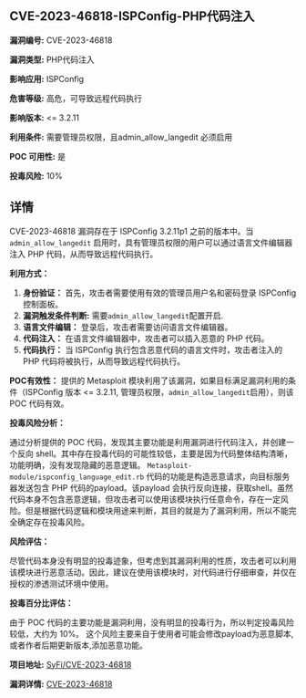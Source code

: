 ## CVE-2023-46818-ISPConfig-PHP代码注入

**漏洞编号:** CVE-2023-46818

**漏洞类型:** PHP代码注入

**影响应用:** ISPConfig

**危害等级:** 高危，可导致远程代码执行

**影响版本:** <= 3.2.11

**利用条件:** 需要管理员权限，且admin_allow_langedit 必须启用

**POC 可用性:** 是

**投毒风险:** 10%

## 详情

CVE-2023-46818 漏洞存在于 ISPConfig 3.2.11p1 之前的版本中。当 `admin_allow_langedit` 启用时，具有管理员权限的用户可以通过语言文件编辑器注入 PHP 代码，从而导致远程代码执行。

**利用方式：**

1.  **身份验证：** 首先，攻击者需要使用有效的管理员用户名和密码登录 ISPConfig 控制面板。
2.  **漏洞触发条件判断:** 需要`admin_allow_langedit`配置开启.
3.  **语言文件编辑：** 登录后，攻击者需要访问语言文件编辑器。
4.  **代码注入：** 在语言文件编辑器中，攻击者可以插入恶意的 PHP 代码。
5.  **代码执行：** 当 ISPConfig 执行包含恶意代码的语言文件时，攻击者注入的 PHP 代码将被执行，从而导致远程代码执行。

**POC有效性：**
提供的 Metasploit 模块利用了该漏洞，如果目标满足漏洞利用的条件（ISPConfig 版本 <= 3.2.11, 管理员权限，`admin_allow_langedit`启用），则该 POC 代码有效。

**投毒风险分析：**

通过分析提供的 POC 代码，发现其主要功能是利用漏洞进行代码注入，并创建一个反向 shell。其中存在投毒代码的可能性较低，主要是因为代码整体结构清晰，功能明确，没有发现隐藏的恶意逻辑。
`Metasploit-module/ispconfig_language_edit.rb` 代码的功能是构造恶意请求，向目标服务器发送包含 PHP 代码的payload。该payload 会执行反向连接，获取shell。虽然代码本身不包含恶意逻辑，但攻击者可以使用该模块执行任意命令，存在一定风险。但是根据代码逻辑和模块用途来判断，其目的就是为了漏洞利用，所以不能完全确定存在投毒风险。

**风险评估：**

尽管代码本身没有明显的投毒迹象，但考虑到其漏洞利用的性质，攻击者可以利用该模块进行恶意活动。因此，建议在使用该模块时，对代码进行仔细审查，并仅在授权的渗透测试环境中使用。

**投毒百分比评估：**

由于 POC 代码的主要功能是漏洞利用，没有明显的投毒行为，所以判定投毒风险较低，大约为 10%。 这个风险主要来自于使用者可能会修改payload为恶意脚本,或者作者后期更新版本,添加恶意功能。

**项目地址:** [SyFi/CVE-2023-46818](https://github.com/SyFi/CVE-2023-46818)

**漏洞详情:** [CVE-2023-46818](https://nvd.nist.gov/vuln/detail/CVE-2023-46818)
